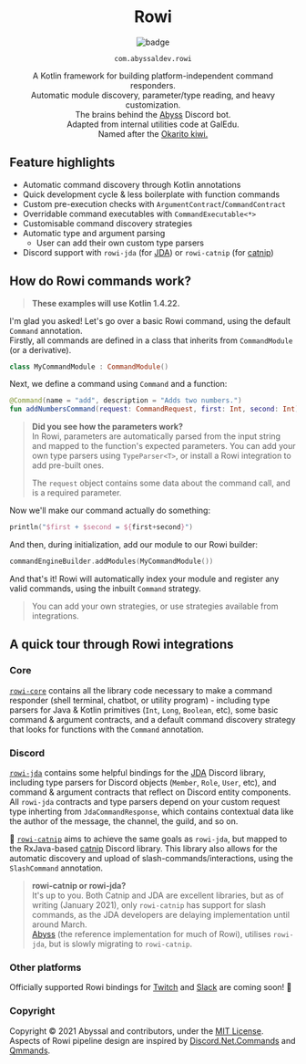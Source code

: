 <div align="center">

<h1>Rowi</h1>

![badge](https://github.com/abyssal/rowi/workflows/Gradle/badge.svg)

<code>com.abyssaldev.rowi</code>

A Kotlin framework for building platform-independent command responders.  
Automatic module discovery, parameter/type reading, and heavy customization.  
The brains behind the [Abyss](https://github.com/abyssal/abyss) Discord bot.   
Adapted from internal utilities code at GalEdu.  
Named after the [Okarito kiwi.](https://en.wikipedia.org/wiki/Okarito_kiwi)

</div>

## Feature highlights
- Automatic command discovery through Kotlin annotations
- Quick development cycle & less boilerplate with function commands
- Custom pre-execution checks with `ArgumentContract`/`CommandContract`
- Overridable command executables with `CommandExecutable<*>`
- Customisable command discovery strategies
- Automatic type and argument parsing
  - User can add their own custom type parsers
- Discord support with `rowi-jda` (for [JDA](https://github.com/dv8fromtheworld/jda)) or `rowi-catnip` (for [catnip](https://github.com/mewna/catnip))

## How do Rowi commands work?
> **These examples will use Kotlin 1.4.22.**  
  
I'm glad you asked! Let's go over a basic Rowi command, using the default `Command` annotation.  
Firstly, all commands are defined in a class that inherits from `CommandModule` (or a derivative).  
```kt
class MyCommandModule : CommandModule()
```  
Next, we define a command using `Command` and a function:
```kt
@Command(name = "add", description = "Adds two numbers.")
fun addNumbersCommand(request: CommandRequest, first: Int, second: Int)
```
> **Did you see how the parameters work?**  
> In Rowi, parameters are automatically parsed from the input string and mapped to the function's expected parameters.
> You can add your own type parsers using `TypeParser<T>`, or install a Rowi integration to add pre-built ones.  
>   
> The `request` object contains some data about the command call, and is a required parameter.
  
Now we'll make our command actually do something:
```kt
println("$first + $second = ${first+second}")
```
  
And then, during initialization, add our module to our Rowi builder:
```kt
commandEngineBuilder.addModules(MyCommandModule())
```

And that's it! Rowi will automatically index your module and register any valid commands, using the inbuilt `Command` strategy.  
> You can add your own strategies, or use strategies available from integrations.


## A quick tour through Rowi integrations
### Core
[`rowi-core`](https://github.com/abyssal/rowi/tree/main/rowi-core) contains all the library code necessary to make a command responder (shell terminal, chatbot, or utility program) - including type parsers for Java & Kotlin primitives (`Int`, `Long`, `Boolean`, etc), some basic command & argument contracts, and a default command discovery strategy that looks for functions with the `Command` annotation.  
  
### Discord
[`rowi-jda`](https://github.com/abyssal/rowi/tree/main/rowi-jda) contains some helpful bindings for the [JDA](https://github.com/dv8fromtheworld/jda) Discord library, including type parsers for Discord objects (`Member`, `Role`, `User`, etc), and command & argument contracts that reflect on Discord entity components. All `rowi-jda` contracts and type parsers depend on your custom request type inherting from `JdaCommandResponse`, which contains contextual data like the author of the message, the channel, the guild, and so on.  
  
 
🚧 [`rowi-catnip`](https://github.com/abyssal/rowi/tree/main/rowi-catnip) aims to achieve the same goals as `rowi-jda`, but mapped to the RxJava-based [catnip](https://github.com/mewna/catnip) Discord library. This library also allows for the automatic discovery and upload of slash-commands/interactions, using the `SlashCommand` annotation.  
> **rowi-catnip or rowi-jda?**  
> It's up to you. Both Catnip and JDA are excellent libraries, 
> but as of writing (January 2021), only `rowi-catnip` has support for slash commands, as the JDA developers
> are delaying implementation until around March.  
> [Abyss](https://github.com/abyssal/abyss) (the reference implementation for much of Rowi), utilises `rowi-jda`, but is slowly migrating to `rowi-catnip`.
   
### Other platforms
Officially supported Rowi bindings for [Twitch](https://twitch.tv) and [Slack](https://slack.com) are coming soon! 💫

### Copyright
Copyright &copy; 2021 Abyssal and contributors, under the [MIT License](LICENSE.md).  
Aspects of Rowi pipeline design are inspired by [Discord.Net.Commands](https://github.com/discord-net/Discord.Net/tree/dev/src/Discord.Net.Commands) and [Qmmands](https://github.com/Quahu/Qmmands).
